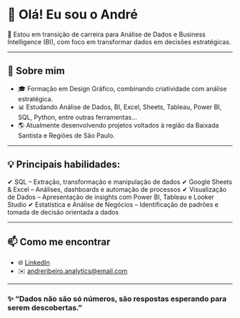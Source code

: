# 👋 Olá! Eu sou o André

🎯 Estou em transição de carreira para Análise de Dados e Business Intelligence (BI), com foco em transformar dados em decisões estratégicas.

---

## 🚀 Sobre mim

- 🎓 Formação em Design Gráfico, combinando criatividade com análise estratégica.
- 📊 Estudando Análise de Dados, BI, Excel, Sheets, Tableau, Power BI, SQL, Python, entre outras ferramentas...
- 🌎 Atualmente desenvolvendo projetos voltados à região da Baixada Santista e Regiões de São Paulo.

---

## 💡 Principais habilidades:

✔ SQL – Extração, transformação e manipulação de dados 
✔ Google Sheets & Excel – Análises, dashboards e automação de processos 
✔ Visualização de Dados – Apresentação de insights com Power BI, Tableau e Looker Studio 
✔ Estatística e Análise de Negócios – Identificação de padrões e tomada de decisão orientada a dados 

---

## 📫 Como me encontrar

- 🌐 [LinkedIn](https://www.linkedin.com/in/andreribeiro-analytics/)
- ✉️ andreribeiro.analytics@email.com

---

### ✨ “Dados não são só números, são respostas esperando para serem descobertas.”

